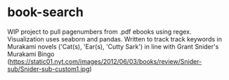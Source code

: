 # book-search

WIP project to pull pagenumbers from .pdf ebooks using regex.  Visualization uses seaborn and pandas. Written to track track keywords in Murakami novels ('Cat(s), 'Ear(s), 'Cutty Sark') in line with Grant Snider's Murakami Bingo (https://static01.nyt.com/images/2012/06/03/books/review/Snider-sub/Snider-sub-custom1.jpg)
